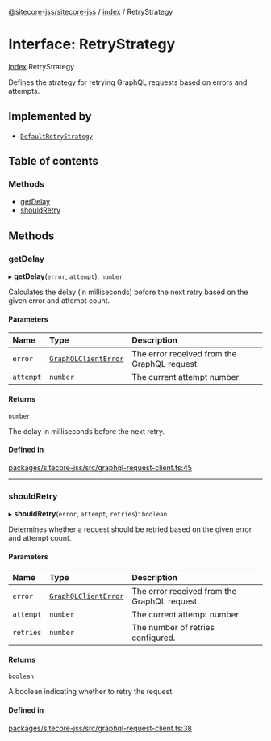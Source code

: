 [@sitecore-jss/sitecore-jss](../README.md) / [index](../modules/index.md) / RetryStrategy

# Interface: RetryStrategy

[index](../modules/index.md).RetryStrategy

Defines the strategy for retrying GraphQL requests based on errors and attempts.

## Implemented by

- [`DefaultRetryStrategy`](../classes/index.DefaultRetryStrategy.md)

## Table of contents

### Methods

- [getDelay](index.RetryStrategy.md#getdelay)
- [shouldRetry](index.RetryStrategy.md#shouldretry)

## Methods

### getDelay

▸ **getDelay**(`error`, `attempt`): `number`

Calculates the delay (in milliseconds) before the next retry based on the given error and attempt count.

#### Parameters

| Name | Type | Description |
| :------ | :------ | :------ |
| `error` | [`GraphQLClientError`](../modules/graphql.md#graphqlclienterror) | The error received from the GraphQL request. |
| `attempt` | `number` | The current attempt number. |

#### Returns

`number`

The delay in milliseconds before the next retry.

#### Defined in

[packages/sitecore-jss/src/graphql-request-client.ts:45](https://github.com/Sitecore/jss/blob/d9175e07c/packages/sitecore-jss/src/graphql-request-client.ts#L45)

___

### shouldRetry

▸ **shouldRetry**(`error`, `attempt`, `retries`): `boolean`

Determines whether a request should be retried based on the given error and attempt count.

#### Parameters

| Name | Type | Description |
| :------ | :------ | :------ |
| `error` | [`GraphQLClientError`](../modules/graphql.md#graphqlclienterror) | The error received from the GraphQL request. |
| `attempt` | `number` | The current attempt number. |
| `retries` | `number` | The number of retries configured. |

#### Returns

`boolean`

A boolean indicating whether to retry the request.

#### Defined in

[packages/sitecore-jss/src/graphql-request-client.ts:38](https://github.com/Sitecore/jss/blob/d9175e07c/packages/sitecore-jss/src/graphql-request-client.ts#L38)
